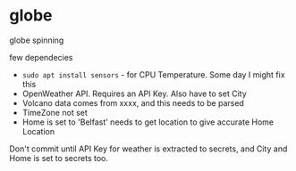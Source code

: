 # globe
globe spinning

few dependecies

* `sudo apt install sensors` - for CPU Temperature. Some day I might fix this
* OpenWeather API. Requires an API Key. Also have to set City
* Volcano data comes from xxxx, and this needs to be parsed
* TimeZone not set
* Home is set to 'Belfast' needs to get location to give accurate Home Location

Don't commit until API Key for weather is extracted to secrets, and
City and Home is set to secrets too.

